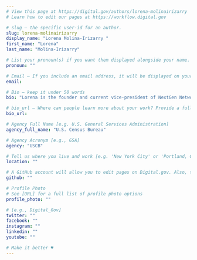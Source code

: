 ```yaml
---
# View this page at https://digital.gov/authors/lorena-molinairizarry
# Learn how to edit our pages at https://workflow.digital.gov

# slug — the specific user-id for an author.
slug: lorena-molinairizarry
display_name: "Lorena Molina-Irizarry "
first_name: "Lorena"
last_name: "Molina-Irizarry"

# List your pronoun(s) if you want them displayed alongside your name. If blank, we'll use just your name. Learn more http://mypronouns.org
pronoun: ""

# Email — If you include an email address, it will be displayed on your profile page
email: 

# Bio — keep it under 50 words
bio: "Lorena is the founder and current vice-president of NextGen Network @Census- focusing on Leadership and Career Development for Millennials and Gen X employees, generational differences in the workplace, and process improvement to enhance business practices. In addition, she is a member of the Government-wide NextGen Leadership Forum (chaired by GovLoop)."

# bio_url — Where can people learn more about your work? Provide a full URL [e.g. 'https://www.example.gov/']
bio_url: 

# Agency Full Name [e.g. U.S. General Services Administration]
agency_full_name: "U.S. Census Bureau"

# Agency Acronym [e.g., GSA]
agency: "USCB"

# Tell us where you live and work [e.g. 'New York City' or 'Portland, OR']
location: ""

# A GitHub account will allow you to edit pages on Digital.gov. Also, the image used in your GitHub account can be used to populate your digital.gov profile photo. Learn more about getting a Github account at [URL]
github: ""

# Profile Photo
# See [URL] for a full list of profile photo options
profile_photo: ""

# [e.g., Digital_Gov]
twitter: ""
facebook: ""
instagram: ""
linkedin: ""
youtube: ""

# Make it better ♥
---
```

